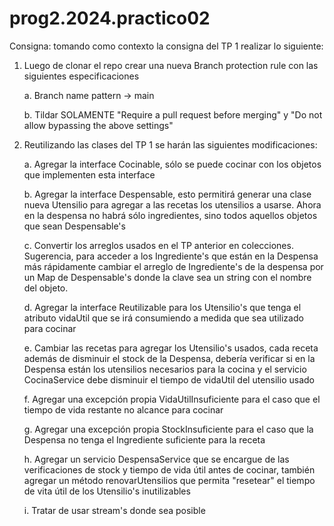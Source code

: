 # prog2.2024.practico02

Consigna: tomando como contexto la consigna del TP 1 realizar lo siguiente:

1. Luego de clonar el repo crear una nueva Branch protection rule con las siguientes especificaciones
   
    a. Branch name pattern -> main
   
    b. Tildar SOLAMENTE "Require a pull request before merging" y "Do not allow bypassing the above settings"

2. Reutilizando las clases del TP 1 se harán las siguientes modificaciones:
   
    a. Agregar la interface Cocinable, sólo se puede cocinar con los objetos que implementen esta interface
   
    b. Agregar la interface Despensable, esto permitirá generar una clase nueva Utensilio para agregar a las recetas los utensilios a usarse. Ahora en la despensa no habrá sólo ingredientes, sino todos aquellos objetos que sean Despensable's
   
    c. Convertir los arreglos usados en el TP anterior en colecciones. Sugerencia, para acceder a los Ingrediente's que están en la Despensa más rápidamente cambiar el arreglo de Ingrediente's de la despensa por un Map de Despensable's donde la clave sea un string con el nombre del objeto.
   
    d. Agregar la interface Reutilizable para los Utensilio's que tenga el atributo vidaUtil que se irá consumiendo a medida que sea utilizado para cocinar
   
    e. Cambiar las recetas para agregar los Utensilio's usados, cada receta además de disminuir el stock de la Despensa, debería verificar si en la Despensa están los utensilios necesarios para la cocina y el servicio CocinaService debe disminuir el tiempo de vidaUtil del utensilio usado
   
    f. Agregar una excepción propia VidaUtilInsuficiente para el caso que el tiempo de vida restante no alcance para cocinar
   
    g. Agregar una excepción propia StockInsuficiente para el caso que la Despensa no tenga el Ingrediente suficiente para la receta
   
    h. Agregar un servicio DespensaService que se encargue de las verificaciones de stock y tiempo de vida útil antes de cocinar, también agregar un método renovarUtensilios que permita "resetear" el tiempo de vita útil de los Utensilio's inutilizables
   
    i. Tratar de usar stream's donde sea posible

